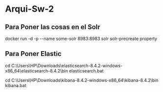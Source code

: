 # Arqui-Sw-2
## Para Poner las cosas en el Solr
docker run -d -p --name some-solr 8983:8983 solr solr-precreate property


## Para Poner Elastic
cd C:\Users\HP\Downloads\elasticsearch-8.4.2-windows-x86_64\elasticsearch-8.4.2\bin
elasticsearch.bat

cd C:\Users\HP\Downloads\kibana-8.4.2-windows-x86_64\kibana-8.4.2\bin
kibana.bat
